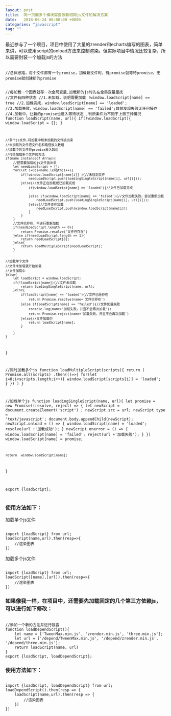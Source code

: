 ```yaml
---
layout: post
title:  同一页面多个模块需要依赖相同js文件的解决方案
date:   2018-06-24 00:00:00 +0800
categories: "javascript"
tag: ""
---
```


<p>最近参与了一个项目，项目中使用了大量的zrender和echarts编写的图表，简单来讲，可以使用script的onload方法来控制渲染。但实际项目中情况比较复杂，所以需要封装一个加载js的方法</p>
<pre>
	<code>
//总体思路，每个文件都有一个promise，加载新文件时，有promise就等待promise，无promise就创建新的promise

//每加载一个图表就存一次全局变量,加载新的js时先在全局变量里找
//文件有四种状态
//1.未加载，说明需要加载  !window.loadScript[name] == true
//2.加载完成，window.loadScript[name] == 'loaded';
//3.加载失败，window.loadScript[name] == 'failed';目前发现失败无任何操作
//4.加载中，让新的promise也进入等待状态 ,判断条件为不同于上面三种情况
function loadScript(name, url){	
	if(!window.loadScript){
		window.loadScript = {};
	}

	//多个js文件,将加载中和未加载的文件挑出来
	//未加载的文件把文件名和路径放入数组
	//加载中的文件将promise放入数组
	//传给加载多个文件的方法
	if(name instanceof Array){
		//把需要加载的js文件挑出来
		let needLoadScript = [];
		for(let i=0;i<name.length;i++){
			if(!window.loadScript[name[i]] ){//未找到文件
				needLoadScript.push(loadingSingleScript(name[i], url[i]));
			}else{//文件正在加载或已加载完成
				if(window.loadScript[name] == 'loaded'){//文件已加载完成

				}else if(window.loadScript[name] == 'failed'){//文件加载失败，尝试重新加载
					needLoadScript.push(loadingSingleScript(name[i], url[i]));
				}else{//文件正在加载
					needLoadScript.push(window.loadScript[name[i]])
				}
			}
		}
		//文件已存在，不进行重新加载
		if(needLoadScript.length == 0){
			return Promise.resolve('文件已存在')
		}else if(needLoadScript.length == 1){
			return needLoadScript[0];
		}else{
			return loadMultipleScript(needLoadScript);
		}
		

	//加载单个文件
	//文件未加载就开始加载
	//文件加载中
	}else{
		let loadScript = window.loadScript;
		if(!loadScript[name]){//文件未加载
			return loadingSingleScript(name, url);
		}else{
			if(loadScript[name] == 'loaded'){//文件已经存在
				return Promise.resolve(name+'文件已存在')
			}else if(loadScript[name] == 'failed'){//文件加载失败
				console.log(name+'加载失败，并且不会再次加载');
				return Promise.reject(name+'加载失败，并且不会再次加载')
			}else{//文件加载中
				return loadScript[name];
			}	
			
		}
	}
}

//同时加载多个js
function loadMultipleScript(scripts){
	return (
		Promise.all(scripts)
			.then(()=>{
				for(let i=0;i<scripts.length;i++){
					window.loadScript[scripts[i]] = 'loaded';
				}
			})
	)
}

//加载单个js
function loadingSingleScript(name, url){
	let promise = new Promise((resolve, reject) => {
					let newScript = document.createElement('script') ;
					newScript.src = url;
					newScript.type = 'text/javascript';
					document.body.appendChild(newScript);
					newScript.onload = () => {
						window.loadScript[name] = 'loaded';
						resolve(url +'加载成功');
					}
					newScript.onerror = () => {
						window.loadScript[name] = 'failed';
						reject(url +'加载失败');
					}
				})
	window.loadScript[name] = promise;
	
	return 	window.loadScript[name];
}

export {loadScript};
	</code>
</pre>

<h3>使用方法如下：</h3>
<p>加载单个js文件</p>
<pre><code>
import {loadScript} from url;
loadScript(name,url).then(resp=>{
	//渲染图表
})
</code></pre>
<p>加载多个js文件</p>
<pre><code>
import {loadScript} from url;
loadScript([name],[url]).then(resp=>{
	//渲染图表
})
</code></pre>

<h3>如果像我一样，在项目中，还需要先加载固定的几个第三方依赖js，可以进行如下修改：</h3>
<pre><code>
//添加一个新的方法并进行暴露
function loadDependScript(){
	let name = ['TweenMax.min.js', 'zrender.min.js', 'three.min.js'];
	let url = ['/depend/TweenMax.min.js', '/depend/zrender.min.js', '/depend/three.min.js'];
	return loadScript(name, url)
}
export {loadScript, loadDependScript};
</code></pre>
<h3>使用方法如下：</h3>
<pre><code>
import {loadScript, loadDependScript} from url;
loadDependScript().then(resp => {
	loadScript(name,url).then(resp => {
		//渲染图表
	})
})
</code></pre>